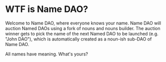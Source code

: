 # WTF is Name DAO?

Welcome to Name DAO, where everyone knows your name.
Name DAO will auction Named DAOs using a fork of nouns and nouns builder. The auction winner gets to pick the name of the next Named DAO to be launched (e.g. "John DAO"), which is automatically created as a noun-ish sub-DAO of Name DAO.

All names have meaning. What's yours?
